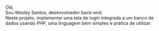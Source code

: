 Olá,
<br>
Sou Wesley Santos, desenvolvedor back-end.
<br>
Neste projeto, implementei uma tela de login integrada a um banco de dados usando PHP, uma linguagem bem simples e prática de utilizar.
